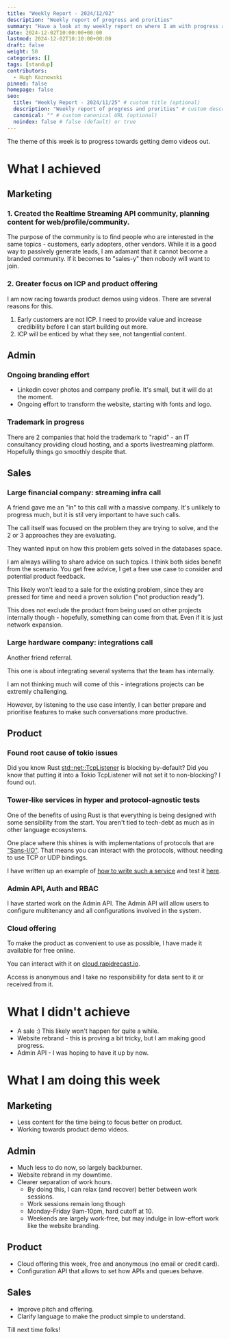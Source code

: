 ```yaml
---
title: "Weekly Report - 2024/12/02"
description: "Weekly report of progress and prorities"
summary: "Have a look at my weekly report on where I am with progress and focus."
date: 2024-12-02T10:00:00+00:00
lastmod: 2024-12-02T10:10:00+00:00
draft: false
weight: 50
categories: []
tags: [standup]
contributors:
  - Hugh Kaznowski
pinned: false
homepage: false
seo:
  title: "Weekly Report - 2024/11/25" # custom title (optional)
  description: "Weekly report of progress and prorities" # custom description (recommended)
  canonical: "" # custom canonical URL (optional)
  noindex: false # false (default) or true
---
```


The theme of this week is to progress towards getting demo videos out.

# What I achieved

## Marketing

### 1. Created the Realtime Streaming API community, planning content for web/profile/community.

The purpose of the community is to find people who are interested in the same topics - customers, early adopters, other vendors.
While it is a good way to passively generate leads, I am adamant that it cannot become a branded community.
If it becomes to "sales-y" then nobody will want to join.

### 2. Greater focus on ICP and product offering

I am now racing towards product demos using videos.
There are several reasons for this.

1. Early customers are not ICP. I need to provide value and increase credibility before I can start building out more.
2. ICP will be enticed by what they see, not tangential content.

## Admin

### Ongoing branding effort

- Linkedin cover photos and company profile. It's small, but it will do at the moment.
- Ongoing effort to transform the website, starting with fonts and logo.

### Trademark in progress

There are 2 companies that hold the trademark to "rapid" - an IT consultancy providing cloud hosting, and a sports livestreaming platform.
Hopefully things go smoothly despite that.

## Sales

### Large financial company: streaming infra call

A friend gave me an "in" to this call with a massive company.
It's unlikely to progress much, but it is stil very important to have such calls.

The call itself was focused on the problem they are trying to solve, and the 2 or 3 approaches they are evaluating.

They wanted input on how this problem gets solved in the databases space.

I am always willing to share advice on such topics.
I think both sides benefit from the scenario.
You get free advice, I get a free use case to consider and potential product feedback.

This likely won't lead to a sale for the existing problem, since they are pressed for time and need a proven solution ("not production ready").

This does not exclude the product from being used on other projects internally though - hopefully, something can come from that.
Even if it is just network expansion.

### Large hardware company: integrations call

Another friend referral.

This one is about integrating several systems that the team has internally.

I am not thinking much will come of this - integrations projects can be extremly challenging.

However, by listening to the use case intently, I can better prepare and prioritise features to make such conversations more productive.

## Product

### Found root cause of tokio issues

Did you know Rust [std::net::TcpListener](https://doc.rust-lang.org/std/net/struct.TcpListener.html#method.set_nonblocking) is blocking by-default?
Did you know that putting it into a Tokio TcpListener will not set it to non-blocking?
I found out.

### Tower-like services in hyper and protocol-agnostic tests

One of the benefits of using Rust is that everything is being designed with some sensibility from the start.
You aren't tied to tech-debt as much as in other language ecosystems.

One place where this shines is with implementations of protocols that are ["Sans-I/O"](https://sans-io.readthedocs.io/how-to-sans-io.html).
That means you can interact with the protocols, without needing to use TCP or UDP bindings.

I have written up an example of [how to write such a service](https://github.com/hyperium/hyper/discussions/3803) and test it [here](https://github.com/rapidrecast/blog-post-snippets/tree/2b4a574401ea4f610c98b122cbcb489acdc401ba/blog-20241202-hyper-service/src).

### Admin API, Auth and RBAC

I have started work on the Admin API.
The Admin API will allow users to configure multitenancy and all configurations involved in the system.

### Cloud offering

To make the product as convenient to use as possible, I have made it available for free online.

You can interact with it on [cloud.rapidrecast.io](cloud.rapidrecast.io).

Access is anonymous and I take no responsibility for data sent to it or received from it.

# What I didn't achieve

- A sale :) This likely won't happen for quite a while.
- Website rebrand - this is proving a bit tricky, but I am making good progress.
- Admin API - I was hoping to have it up by now.

# What I am doing this week

## Marketing

- Less content for the time being to focus better on product.
- Working towards product demo videos.

## Admin

- Much less to do now, so largely backburner.
- Website rebrand in my downtime.
- Clearer separation of work hours.
  - By doing this, I can relax (and recover) better between work sessions.
  - Work sessions remain long though
  - Monday-Friday 9am-10pm, hard cutoff at 10.
  - Weekends are largely work-free, but may indulge in low-effort work like the website branding.

## Product

- Cloud offering this week, free and anonymous (no email or credit card).
- Configuration API that allows to set how APIs and queues behave.

## Sales

- Improve pitch and offering.
- Clarify language to make the product simple to understand.

Till next time folks!